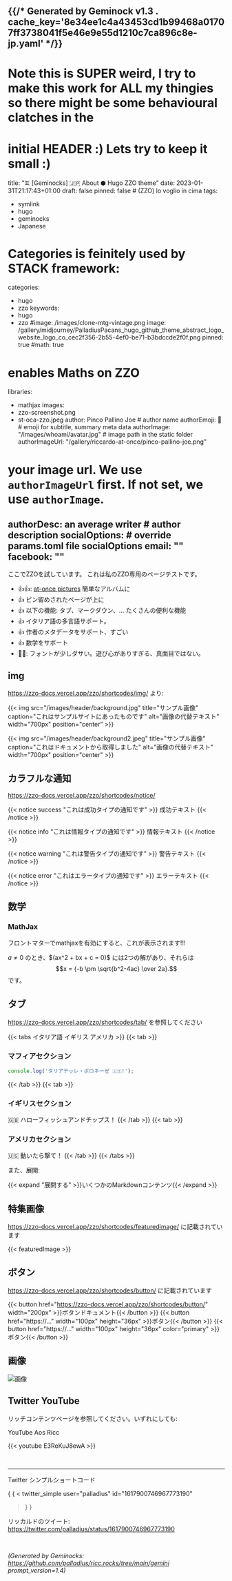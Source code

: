 {{/* Generated by Geminock v1.3 . cache_key='8e34ee1c4a43453cd1b99468a01707ff3738041f5e46e9e55d1210c7ca896c8e-jp.yaml'   */}}
---
# Note this is SUPER weird, I try to make this work for ALL my thingies so there might be some behavioural clatches in the
# initial HEADER :) Lets try to keep it small :)
title: "♊ [Geminocks] 🇯🇵 About ⬢ Hugo ZZO theme"
date: 2023-01-31T21:17:43+01:00
draft: false
pinned: false # (ZZO) lo voglio in cima
tags:
- symlink
- hugo
- geminocks
- Japanese
# Categories is feinitely used by STACK framework:
categories:
- hugo
- zzo
keywords:
- hugo
- zzo
#image: /images/clone-mtg-vintage.png
image: /gallery/midjourney/PalladiusPacans_hugo_github_theme_abstract_logo_website_logo_co_cec2f356-2b55-4ef0-be71-b3bdccde2f0f.png
pinned: true
#math: true
# enables Maths on ZZO
libraries:
- mathjax
images:
- zzo-screenshot.png
- st-oca-zzo.jpeg
author: Pinco Pallino Joe # author name
authorEmoji: 🤖 # emoji for subtitle, summary meta data
authorImage: "/images/whoami/avatar.jpg" # image path in the static folder
authorImageUrl: "/gallery/riccardo-at-once/pinco-pallino-joe.png"
#  your image url. We use `authorImageUrl` first. If not set, we use `authorImage`.
authorDesc: an average writer # author description
socialOptions: # override params.toml file socialOptions
  email: ""
  facebook: ""
---


ここでZZOを試しています。 これは私のZZO専用のページテストです。

* 👍👍: [at-once pictures](https://zzo-docs.vercel.app/zzo/pages/gallery/) 簡単なアルバムに
* 👍 ピン留めされたページが上に
* 👍 以下の機能: タブ、マークダウン、... たくさんの便利な機能
* 👍 イタリア語の多言語サポート。
* 👍 作者のメタデータをサポート、すごい
* 👍 数学をサポート
* 👎🏾: フォントが少しダサい。遊び心がありすぎる、真面目ではない。


## img

https://zzo-docs.vercel.app/zzo/shortcodes/img/ より:

{{< img src="/images/header/background.jpg" title="サンプル画像" caption="これはサンプルサイトにあったものです" alt="画像の代替テキスト" width="700px" position="center" >}}

{{< img src="/images/header/background2.jpeg" title="サンプル画像" caption="これはドキュメントから取得しました" alt="画像の代替テキスト" width="700px" position="center" >}}

## カラフルな通知

https://zzo-docs.vercel.app/zzo/shortcodes/notice/

{{< notice success "これは成功タイプの通知です" >}}
成功テキスト
{{< /notice >}}

{{< notice info "これは情報タイプの通知です" >}}
情報テキスト
{{< /notice >}}

{{< notice warning "これは警告タイプの通知です" >}}
警告テキスト
{{< /notice >}}

{{< notice error "これはエラータイプの通知です" >}}
エラーテキスト
{{< /notice >}}

## 数学

### MathJax

フロントマターでmathjaxを有効にすると、これが表示されます!!!

$a \ne 0$ のとき、$\(ax^2 + bx + c = 0\)\$ には2つの解があり、それらは
$$x = {-b \pm \sqrt{b^2-4ac} \over 2a}.$$
です。

## タブ

https://zzo-docs.vercel.app/zzo/shortcodes/tab/ を参照してください

{{< tabs イタリア語 イギリス アメリカ >}}
  {{< tab >}}

  ### マフィアセクション

  ```javascript
  console.log('タリアテッレ・ボロネーゼ 🇮🇹!');
  ```

  {{< /tab >}}
  {{< tab >}}

  ### イギリスセクション

  🇬🇧 ハローフィッシュアンドチップス！
  {{< /tab >}}
  {{< tab >}}

  ### アメリカセクション

  🇺🇸 動いたら撃て！
  {{< /tab >}}
{{< /tabs >}}

また、展開:

{{< expand "展開する" >}}いくつかのMarkdownコンテンツ{{< /expand >}}

## 特集画像

https://zzo-docs.vercel.app/zzo/shortcodes/featuredimage/ に記載されています

{{< featuredImage >}}

## ボタン

https://zzo-docs.vercel.app/zzo/shortcodes/button/ に記載されています

{{< button href="https://zzo-docs.vercel.app/zzo/shortcodes/button/" width="200px" >}}ボタンドキュメント{{< /button >}}
{{< button href="https://..." width="100px" height="36px" >}}ボタン{{< /button >}}
{{< button href="https://..." width="100px" height="36px" color="primary" >}}ボタン{{< /button >}}


## 画像

![画像](/st-oca-zzo.jpeg)


## Twitter YouTube

リッチコンテンツページを参照してください。いずれにしても:

YouTube Aos Ricc

{{< youtube E3ReKuJ8ewA >}}

<br>

---

Twitter シンプルショートコード

{ { <
twitter_simple user="palladius" id="1617900746967773190"
> } }

リッカルドのツイート: https://twitter.com/palladius/status/1617900746967773190

<br>





*(Generated by Geminocks: https://github.com/palladius/ricc.rocks/tree/main/gemini prompt_version=1.4)*